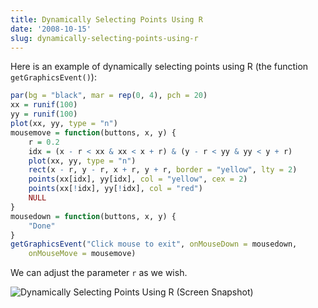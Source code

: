 ```yaml
---
title: Dynamically Selecting Points Using R
date: '2008-10-15'
slug: dynamically-selecting-points-using-r
---
```


Here is an example of dynamically selecting points using R (the function `getGraphicsEvent()`):

```r 
par(bg = "black", mar = rep(0, 4), pch = 20)
xx = runif(100)
yy = runif(100)
plot(xx, yy, type = "n")
mousemove = function(buttons, x, y) {
    r = 0.2
    idx = (x - r < xx & xx < x + r) & (y - r < yy & yy < y + r)
    plot(xx, yy, type = "n")
    rect(x - r, y - r, x + r, y + r, border = "yellow", lty = 2)
    points(xx[idx], yy[idx], col = "yellow", cex = 2)
    points(xx[!idx], yy[!idx], col = "red")
    NULL
}
mousedown = function(buttons, x, y) {
    "Done"
}
getGraphicsEvent("Click mouse to exit", onMouseDown = mousedown,
    onMouseMove = mousemove)
```

We can adjust the parameter `r` as we wish.

![Dynamically Selecting Points Using R (Screen Snapshot)](https://db.yihui.org/imgur/fatp8.png)

